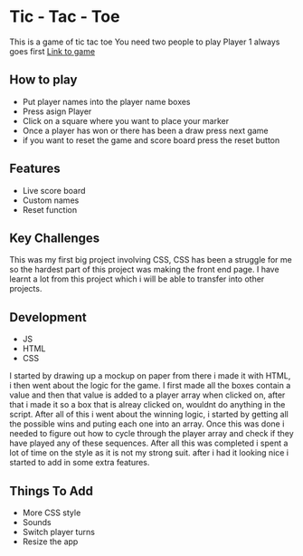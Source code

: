 # Tic - Tac - Toe
This is a game of tic tac toe
You need two people to play
Player 1 always goes first
<a href="https://jeremy3144.github.io/Tic-Tac-Toe-Project1"/> Link to game </a>

## How to play
- Put player names into the player name boxes
- Press asign Player
- Click on a square where you want to place your marker
- Once a player has won or there has been a draw press next game
- if you want to reset the game and score board press the reset button

## Features
- Live score board
- Custom names
- Reset function

## Key Challenges
This was my first big project involving CSS, CSS has been a struggle for me so the hardest part of this project was making the front end page.
I have learnt a lot from this project which i will be able to transfer into other projects.

## Development 
- JS 
- HTML
- CSS

I started by drawing up a mockup on paper from there i made it with HTML, i then went about the logic for the game.
I first made all the boxes contain a value and then that value is added to a player array when clicked on, after that i made it so a box that is alreay clicked on, wouldnt do anything in the script.
After all of this i went about the winning logic, i started by getting all the possible wins and puting each one into an array. Once this was done i needed to figure out how to cycle through the player array and check if they have played any of these sequences. After all this was completed i spent a lot of time on the style as it is not my strong suit. after i had it looking nice i started to add in some extra features.
## Things To Add
- More CSS style
- Sounds
- Switch player turns
- Resize the app
